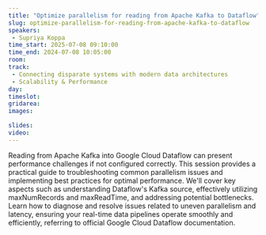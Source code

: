 ```yaml
---
title: "Optimize parallelism for reading from Apache Kafka to Dataflow"
slug: optimize-parallelism-for-reading-from-apache-kafka-to-dataflow
speakers:
 - Supriya Koppa
time_start: 2025-07-08 09:10:00
time_end: 2024-07-08 10:05:00
room: 
track: 
 - Connecting disparate systems with modern data architectures
 - Scalability & Performance
day: 
timeslot: 
gridarea: 
images: 

slides:
video: 
---
```


Reading from Apache Kafka into Google Cloud Dataflow can present performance challenges if not configured correctly. This session provides a practical guide to troubleshooting common parallelism issues and implementing best practices for optimal performance. We'll cover key aspects such as understanding Dataflow's Kafka source, effectively utilizing maxNumRecords and maxReadTime, and addressing potential bottlenecks. Learn how to diagnose and resolve issues related to uneven parallelism and latency, ensuring your real-time data pipelines operate smoothly and efficiently, referring to official Google Cloud Dataflow documentation.